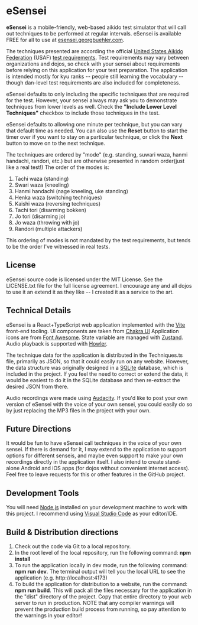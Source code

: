 # eSensei

**eSensei** is a mobile-friendly, web-based aikido test simulator that will call out techniques to be performed at regular intervals.
eSensei is available FREE for all to use at [esensei.georgbuehler.com](http://esensei.georgbuehler.com).

The techniques presented are according the official [United States Aikido Federation](https://www.usaikifed.com/) (USAF) [test requirements](http://www.aikido-yamada.eu/wp-content/uploads/USAF.2018.test_.req_._FINAL.pdf).
Test requirements may vary between organizations and dojos, so check with your sensei about requirements before relying on this application for your test preparation. The application is intended mostly for kyu ranks -- people still learning the vocabulary -- though dan-level test requirements are also included for completeness.

eSensei defaults to only including the specific techniques that are required for the test. However, your sensei always may ask you to demonstrate techniques from lower levels as well. Check the **"Include Lower Level Techniques"** checkbox to include those techniques in the test.

eSensei defaults to allowing one minute per technique, but you can vary that default time as needed. You can also use the **Reset** button to start the timer over if you want to stay on a particular technique, or click the **Next** button to move on to the next technique.

The techniques are ordered by "mode" (e.g. standing, suwari waza, hanmi handachi, randori, etc.) but are otherwise presented in random order(just like a real test!) The order of the modes is:

1. Tachi waza (standing)
2. Swari waza (kneeling)
3. Hanmi handachi (nage kneeling, uke standing)
4. Henka waza (switching techniques)
5. Kaishi waza (reversing techniques)
6. Tachi tori (disarming bokken)
7. Jo tori (disarming jo)
8. Jo waza (throwing with jo)
9. Randori (multiple attackers)

This ordering of modes is not mandated by the test requirements, but tends to be the order I've witnessed in real tests.

## License

eSensei source code is licensed under the MIT License. See the LICENSE.txt file for the full license agreement.
I encourage any and all dojos to use it an extend it as they like -- I created it as a service to the art.

## Technical Details

eSensei is a React+TypeScript web application implemented with the [Vite](https://vitejs.dev/) front-end tooling. UI components are taken from [Chakra UI](https://chakra-ui.com/) Application icons are from [Font Awesome](https://fontawesome.com/). State variable are managed with [Zustand](https://github.com/pmndrs/zustand). Audio playback is supported with [Howler](https://howlerjs.com/).

The technique data for the application is distributed in the Techniques.ts file, primarily as JSON, so that it could easily run on any website. However, the data structure was originally designed in a [SQLite](https://www.sqlite.org/index.html) database, which is included in the project. If you feel the need to correct or extend the data, it would be easiest to do it in the SQLite database and then re-extract the desired JSON from there.

Audio recordings were made using [Audacity](https://www.audacityteam.org/). If you'd like to post your own version of eSensei with the voice of your own sensei, you could easily do so by just replacing the MP3 files in the project with your own.

## Future Directions

It would be fun to have eSensei call techniques in the voice of your own sensei. If there is demand for it, I may extend to the application to support options for different senseis, and maybe even support to make your own recordings directly in the application itself. I also intend to create stand-alone Android and iOS apps (for dojos without convenient internet access). Feel free to leave requests for this or other features in the GitHub project.

## Development Tools

You will need [Node.js](https://nodejs.org/en/download) installed on your development machine to work with this project. I recommend using [Visual Studio Code](https://code.visualstudio.com/) as your editor/IDE.

## Build & Distribution directions

1. Check out the code via Git to a local repository.
2. In the root level of the local repository, run the following command: **npm install**
3. To run the application locally in dev mode, run the following command: **npm run dev**. The terminal output will tell you the local URL to see the application (e.g. http://localhost:4173)
4. To build the application for distribution to a website, run the command: **npm run build**. This will pack all the files necessary for the application in the "dist" directory of the project. Copy that entire directory to your web server to run in production. NOTE that any compiler warnings will prevent the production build process from running, so pay attention to the warnings in your editor!
